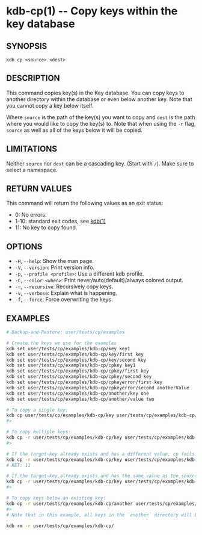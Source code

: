 # kdb-cp(1) -- Copy keys within the key database

## SYNOPSIS

`kdb cp <source> <dest>`

## DESCRIPTION

This command copies key(s) in the Key database.
You can copy keys to another directory within the database or even below another key.
Note that you cannot copy a key below itself.

Where `source` is the path of the key(s) you want to copy and `dest` is the path where you would like to copy the key(s) to.
Note that when using the `-r` flag, `source` as well as all of the keys below it will be copied.

## LIMITATIONS

Neither `source` nor `dest` can be a cascading key.
(Start with `/`).
Make sure to select a namespace.

## RETURN VALUES

This command will return the following values as an exit status:

- 0:
  No errors.
- 1-10:
  standard exit codes, see [kdb(1)](kdb.md)
- 11:
  No key to copy found.

## OPTIONS

- `-H`, `--help`:
  Show the man page.
- `-V`, `--version`:
  Print version info.
- `-p`, `--profile <profile>`:
  Use a different kdb profile.
- `-C`, `--color <when>`:
  Print never/auto(default)/always colored output.
- `-r`, `--recursive`:
  Recursively copy keys.
- `-v`, `--verbose`:
  Explain what is happening.
- `-f`, `--force`:
  Force overwriting the keys.

## EXAMPLES

```sh
# Backup-and-Restore: user/tests/cp/examples

# Create the keys we use for the examples
kdb set user/tests/cp/examples/kdb-cp/key key1
kdb set user/tests/cp/examples/kdb-cp/key/first key
kdb set user/tests/cp/examples/kdb-cp/key/second key
kdb set user/tests/cp/examples/kdb-cp/cpkey key1
kdb set user/tests/cp/examples/kdb-cp/cpkey/first key
kdb set user/tests/cp/examples/kdb-cp/cpkey/second key
kdb set user/tests/cp/examples/kdb-cp/cpkeyerror/first key
kdb set user/tests/cp/examples/kdb-cp/cpkeyerror/second anotherValue
kdb set user/tests/cp/examples/kdb-cp/another/key one
kdb set user/tests/cp/examples/kdb-cp/another/value two

# To copy a single key:
kdb cp user/tests/cp/examples/kdb-cp/key user/tests/cp/examples/kdb-cp/key2
#>

# To copy multiple keys:
kdb cp -r user/tests/cp/examples/kdb-cp/key user/tests/cp/examples/kdb-cp/copied
#>

# If the target-key already exists and has a different value, cp fails:
kdb cp -r user/tests/cp/examples/kdb-cp/key user/tests/cp/examples/kdb-cp/cpkeyerror
# RET: 11

# If the target-key already exists and has the same value as the source, everything is fine:
kdb cp -r user/tests/cp/examples/kdb-cp/key user/tests/cp/examples/kdb-cp/cpkey
#>

# To copy keys below an existing key:
kdb cp -r user/tests/cp/examples/kdb-cp/another user/tests/cp/examples/kdb-cp/another/key
#>
# Note that in this example, all keys in the `another` directory will be copied below `key` **except** `key`.

kdb rm -r user/tests/cp/examples/kdb-cp/
```
